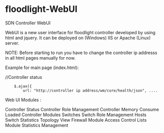 # floodlight-WebUI
SDN Controller  WebUI

WebUI is a new user interface for floodlight controller developed by using html and jquery. It can be deployed on (Windows) IIS or Apache (Linux) server.  

NOTE: Before starting to run you have to change the controller ip addresss in all html pages manually for now. 

Example for main page (index.html):  

 //Controller status
 
        $.ajax({
            url: "http://controller ip address/wm/core/health/json", ....

Web UI Modules : 

Controller Status 
Controller Role Management
Controller Memory Consume
Loaded  Controller Modules
Switches 
Switch Role Management
Hosts
Switch Statistics 
Topology View
Firewall Module
Access Control Lists Module
Statistics Management




